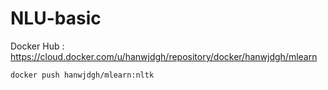 # NLU-basic

Docker Hub : https://cloud.docker.com/u/hanwjdgh/repository/docker/hanwjdgh/mlearn

```bash
docker push hanwjdgh/mlearn:nltk
```